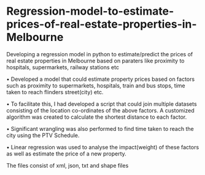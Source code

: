 # Regression-model-to-estimate-prices-of-real-estate-properties-in-Melbourne
Developing a regression model in python to estimate/predict the prices of real estate properties in Melbourne based on paraters like proximity to hospitals, supermarkets, railway stations etc

•	Developed a model that could estimate property prices based on factors such as proximity to supermarkets, hospitals, train and bus stops, time taken to reach flinders street(city) etc.

•	To facilitate this, I had developed a script that could join multiple datasets consisting of the location co-ordinates of the above factors. A customized algorithm was created to calculate the shortest distance to each factor.  

•	Significant wrangling was also performed to find time taken to reach the city using the PTV Schedule.

•	Linear regression was used to analyse the impact(weight) of these factors as well as estimate the price of a new property.

The files consist of xml, json, txt and shape files
